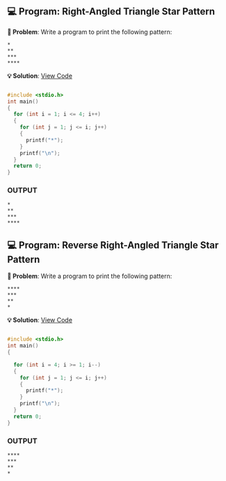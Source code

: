 ## 💻 Program: Right-Angled Triangle Star Pattern

**📔 Problem**: Write a program to print the following pattern:
```
*
**
***
****
```
**💡 Solution**: [View Code](star_triangle.c)

```c

#include <stdio.h>
int main()
{
  for (int i = 1; i <= 4; i++)
  {
    for (int j = 1; j <= i; j++)
    {
      printf("*");
    }
    printf("\n");
  }
  return 0;
}

```
### OUTPUT

```
*
**
***
****
```
## 💻 Program: Reverse Right-Angled Triangle Star Pattern

**📔 Problem**: Write a program to print the following pattern:
```
****
***
**
*
```
**💡 Solution**: [View Code](rotate_star_triangle.c)

```c

#include <stdio.h>
int main()
{

  for (int i = 4; i >= 1; i--)
  {
    for (int j = 1; j <= i; j++)
    {
      printf("*");
    }
    printf("\n");
  }
  return 0;
}

```
### OUTPUT

```
****
***
**
*
```


